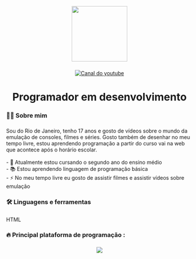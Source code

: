 <div align="center">
  <img height="150" src="https://media.tenor.com/jaW4TJeIoaQAAAAM/smoking-skeleton.gif"  />
</div>

###

<div align="center">
  
<a href="https://youtube.com/@umtaldecaio?si=omdxx6rldpK6gryC" target="_blank"> <img src="https://img.shields.io/static/v1?message=Youtube&logo=youtube&label=&color=FF0000&logoColor=white&labelColor=&style=for-the-badge" alt="Canal do youtube"/> </a>

###

<div align="center">
 
</div>

###

<h1 align="center">Programador em desenvolvimento</h1>

###

<h3 align="left">👩‍💻  Sobre mim</h3>

###

<p align="left"> Sou do Rio de Janeiro, tenho 17 anos e gosto de vídeos sobre o mundo da emulação de consoles, filmes e séries. Gosto também de desenhar no meu tempo livre, estou aprendendo programação a partir do curso vai na web que acontece após o horário escolar.<br><br>- 🔭 Atualmente estou cursando o segundo ano do ensino médio<br>- 📚 Estou aprendendo linguagem de programação básica<br>- ⚡ No meu tempo livre eu gosto de assistir filmes e assistir vídeos sobre emulação</p>

###

<h3 align="left">🛠 Linguagens e ferramentas</h3>

###

<div align="left">
 HTML
</div>

###

<h3 align="left">🔥   Principal plataforma de programação :</h3>

###

<div align="center">
  <img src="https://t2.tudocdn.net/510706?w=1920"  />
</div>

###
